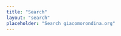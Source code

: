 ```yaml
---
title: "Search"
layout: "search"
placeholder: "Search giacomorondina.org"
---
```


<!-- Need to add the following snippet to config.yml
outputs:
     home:
         - HTML
         - RSS
         - JSON # required for search
 -->
